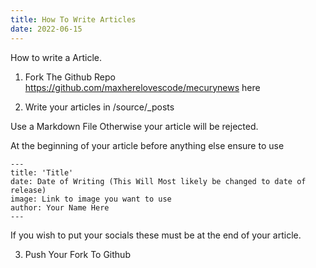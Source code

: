 ```yaml
---
title: How To Write Articles
date: 2022-06-15
---
```

How to write a Article.

1. Fork The Github Repo <https://github.com/maxherelovescode/mecurynews> here

2. Write your articles in /source/_posts

Use a Markdown File Otherwise your article will be rejected.

At the beginning of your article before anything else ensure to use

```
---
title: 'Title'
date: Date of Writing (This Will Most likely be changed to date of release)
image: Link to image you want to use
author: Your Name Here
---
```

If you wish to put your socials these must be at the end of your article.

3. Push Your Fork To Github
